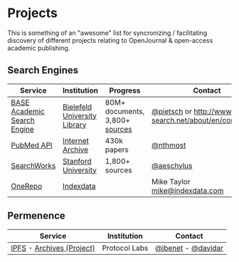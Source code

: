 # Projects

This is something of an "awesome" list for syncronizing / facilitating discovery of different projects relating to OpenJournal & open-access academic publishing.

## Search Engines

| Service | Institution | Progress | Contact | 
|---------|-------------|----------|---------|
| [BASE Academic Search Engine](http://www.base-search.net/about/en/) | [Bielefeld University Library](www.ub.uni-bielefeld.de/english) | 80M+ documents, 3,800+ [sources](www.base-search.net/about/en/about_sources_date_dn.php) | [@pietsch](https://github.com/pietsch) or http://www.base-search.net/about/en/contact.php |
| [PubMed API](https://api.archivelab.org/scholar/pubmed) | [Internet Archive](https://archive.org) | 430k papers | [@nthmost](https://github.com/nthmost) |
| [SearchWorks](https://searchworks.stanford.edu/databases) | [Stanford University](https://library.stanford.edu/blogs/topic/digital-library) | 1,800+ sources | [@aeschylus](https://github.com/aeschylus) |
| [OneRepo](https://onerepo.net) | [Indexdata](indexdata.com) | | Mike Taylor <mike@indexdata.com> |

## Permenence

| Service | Institution | Contact |
|---------|-------------|---------|
| [IPFS](https://github.com/ipfs/ipfs) - [Archives (Project)](https://github.com/ipfs/archives/issues) | Protocol Labs | [@jbenet](https://github.com/jbenet) - [@davidar](https://github.com/davidar) |

